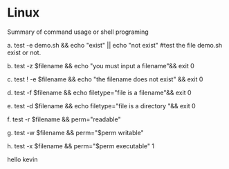 # Linux
Summary of command usage or shell programing

a.	test -e demo.sh && echo "exist" || echo "not exist" #test the file demo.sh exist or not.

b.	test -z $filename && echo "you must input a filename"&& exit 0

c.	test ! -e $filename && echo "the filename does not exist" && exit 0

d.	test -f $filename && echo filetype="file is a filename"&& exit 0

e.	test -d $filename && echo filetype="file is a directory "&& exit 0

f.	test -r $filename && perm="readable"

g.	test -w $filename && perm="$perm writable"

h.	test -x $filename && perm="$perm executable" 1


hello kevin

